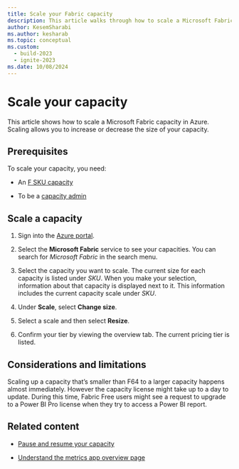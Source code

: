 ```yaml
---
title: Scale your Fabric capacity
description: This article walks through how to scale a Microsoft Fabric capacity in Azure.
author: KesemSharabi
ms.author: kesharab
ms.topic: conceptual
ms.custom:
  - build-2023
  - ignite-2023
ms.date: 10/08/2024
---
```


# Scale your capacity

This article shows how to scale a Microsoft Fabric capacity in Azure. Scaling allows you to increase or decrease the size of your capacity.

## Prerequisites

To scale your capacity, you need:

* An [F SKU capacity](buy-subscription.md#azure-skus)

* To be a [capacity admin](../admin/microsoft-fabric-admin.md#capacity-admin-roles)

## Scale a capacity

1. Sign into the [Azure portal](https://portal.azure.com/).

2. Select the **Microsoft Fabric** service to see your capacities. You can search for *Microsoft Fabric* in the search menu.

3. Select the capacity you want to scale. The current size for each capacity is listed under *SKU*. When you make your selection, information about that capacity is displayed next to it. This information includes the current capacity scale  under *SKU*.

4. Under **Scale**, select **Change size**.

5. Select a scale and then select **Resize**.

6. Confirm your tier by viewing the overview tab. The current pricing tier is listed.

## Considerations and limitations

Scaling up a capacity that’s smaller than F64 to a larger capacity happens almost immediately. However the capacity license might take up to a day to update. During this time, Fabric Free users might see a request to upgrade to a Power BI Pro license when they try to access a Power BI report.

## Related content

* [Pause and resume your capacity](pause-resume.md)

* [Understand the metrics app overview page](metrics-app-compute-page.md)
